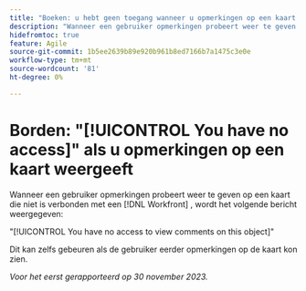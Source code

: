 ```yaml
---
title: "Boeken: u hebt geen toegang wanneer u opmerkingen op een kaart weergeeft."
description: "Wanneer een gebruiker opmerkingen probeert weer te geven op een kaart die niet is verbonden met een Workfront-object, wordt een foutbericht weergegeven."
hidefromtoc: true
feature: Agile
source-git-commit: 1b5ee2639b89e920b961b8ed7166b7a1475c3e0e
workflow-type: tm+mt
source-wordcount: '81'
ht-degree: 0%

---
```



# Borden: &quot;[!UICONTROL You have no access]&quot; als u opmerkingen op een kaart weergeeft

Wanneer een gebruiker opmerkingen probeert weer te geven op een kaart die niet is verbonden met een [!DNL Workfront] , wordt het volgende bericht weergegeven:

&quot;[!UICONTROL You have no access to view comments on this object]&quot;

Dit kan zelfs gebeuren als de gebruiker eerder opmerkingen op de kaart kon zien.

_Voor het eerst gerapporteerd op 30 november 2023._
